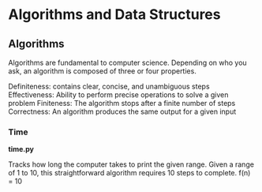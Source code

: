 # Algorithms and Data Structures

## Algorithms

Algorithms are fundamental to computer science. 
Depending on who you ask, an algorithm is composed of three or four properties.

Definiteness: contains clear, concise, and unambiguous steps 
Effectiveness: Ability to perform precise operations to solve a given problem
Finiteness: The algorithm stops after a finite number of steps
Correctness: An algorithm produces the same output for a given input

### Time

__time.py__

Tracks how long the computer takes to print the given range.
Given a range of 1 to 10, this straightforward algorithm requires 10 steps to complete.
f(n) = 10

